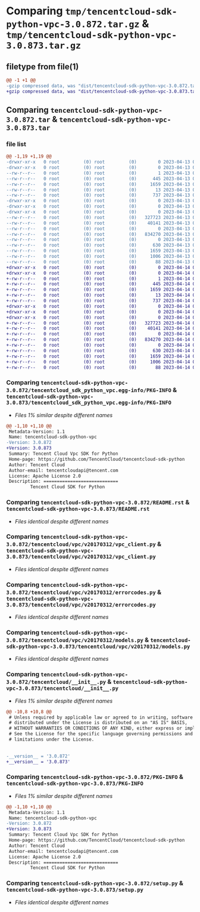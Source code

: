 # Comparing `tmp/tencentcloud-sdk-python-vpc-3.0.872.tar.gz` & `tmp/tencentcloud-sdk-python-vpc-3.0.873.tar.gz`

## filetype from file(1)

```diff
@@ -1 +1 @@
-gzip compressed data, was "dist/tencentcloud-sdk-python-vpc-3.0.872.tar", last modified: Thu Apr 13 01:08:51 2023, max compression
+gzip compressed data, was "dist/tencentcloud-sdk-python-vpc-3.0.873.tar", last modified: Fri Apr 14 01:02:13 2023, max compression
```

## Comparing `tencentcloud-sdk-python-vpc-3.0.872.tar` & `tencentcloud-sdk-python-vpc-3.0.873.tar`

### file list

```diff
@@ -1,19 +1,19 @@
-drwxr-xr-x   0 root         (0) root         (0)        0 2023-04-13 01:08:51.000000 tencentcloud-sdk-python-vpc-3.0.872/
-drwxr-xr-x   0 root         (0) root         (0)        0 2023-04-13 01:08:51.000000 tencentcloud-sdk-python-vpc-3.0.872/tencentcloud_sdk_python_vpc.egg-info/
--rw-r--r--   0 root         (0) root         (0)        1 2023-04-13 01:08:51.000000 tencentcloud-sdk-python-vpc-3.0.872/tencentcloud_sdk_python_vpc.egg-info/dependency_links.txt
--rw-r--r--   0 root         (0) root         (0)      445 2023-04-13 01:08:51.000000 tencentcloud-sdk-python-vpc-3.0.872/tencentcloud_sdk_python_vpc.egg-info/SOURCES.txt
--rw-r--r--   0 root         (0) root         (0)     1659 2023-04-13 01:08:51.000000 tencentcloud-sdk-python-vpc-3.0.872/tencentcloud_sdk_python_vpc.egg-info/PKG-INFO
--rw-r--r--   0 root         (0) root         (0)       13 2023-04-13 01:08:51.000000 tencentcloud-sdk-python-vpc-3.0.872/tencentcloud_sdk_python_vpc.egg-info/top_level.txt
--rw-r--r--   0 root         (0) root         (0)      737 2023-04-13 01:08:51.000000 tencentcloud-sdk-python-vpc-3.0.872/README.rst
-drwxr-xr-x   0 root         (0) root         (0)        0 2023-04-13 01:08:51.000000 tencentcloud-sdk-python-vpc-3.0.872/tencentcloud/
-drwxr-xr-x   0 root         (0) root         (0)        0 2023-04-13 01:08:51.000000 tencentcloud-sdk-python-vpc-3.0.872/tencentcloud/vpc/
-drwxr-xr-x   0 root         (0) root         (0)        0 2023-04-13 01:08:51.000000 tencentcloud-sdk-python-vpc-3.0.872/tencentcloud/vpc/v20170312/
--rw-r--r--   0 root         (0) root         (0)   327723 2023-04-13 01:08:51.000000 tencentcloud-sdk-python-vpc-3.0.872/tencentcloud/vpc/v20170312/vpc_client.py
--rw-r--r--   0 root         (0) root         (0)    40141 2023-04-13 01:08:51.000000 tencentcloud-sdk-python-vpc-3.0.872/tencentcloud/vpc/v20170312/errorcodes.py
--rw-r--r--   0 root         (0) root         (0)        0 2023-04-13 01:08:51.000000 tencentcloud-sdk-python-vpc-3.0.872/tencentcloud/vpc/v20170312/__init__.py
--rw-r--r--   0 root         (0) root         (0)   834270 2023-04-13 01:08:51.000000 tencentcloud-sdk-python-vpc-3.0.872/tencentcloud/vpc/v20170312/models.py
--rw-r--r--   0 root         (0) root         (0)        0 2023-04-13 01:08:51.000000 tencentcloud-sdk-python-vpc-3.0.872/tencentcloud/vpc/__init__.py
--rw-r--r--   0 root         (0) root         (0)      630 2023-04-13 01:08:51.000000 tencentcloud-sdk-python-vpc-3.0.872/tencentcloud/__init__.py
--rw-r--r--   0 root         (0) root         (0)     1659 2023-04-13 01:08:51.000000 tencentcloud-sdk-python-vpc-3.0.872/PKG-INFO
--rw-r--r--   0 root         (0) root         (0)     1006 2023-04-13 01:08:51.000000 tencentcloud-sdk-python-vpc-3.0.872/setup.py
--rw-r--r--   0 root         (0) root         (0)       88 2023-04-13 01:08:51.000000 tencentcloud-sdk-python-vpc-3.0.872/setup.cfg
+drwxr-xr-x   0 root         (0) root         (0)        0 2023-04-14 01:02:13.000000 tencentcloud-sdk-python-vpc-3.0.873/
+drwxr-xr-x   0 root         (0) root         (0)        0 2023-04-14 01:02:13.000000 tencentcloud-sdk-python-vpc-3.0.873/tencentcloud_sdk_python_vpc.egg-info/
+-rw-r--r--   0 root         (0) root         (0)        1 2023-04-14 01:02:13.000000 tencentcloud-sdk-python-vpc-3.0.873/tencentcloud_sdk_python_vpc.egg-info/dependency_links.txt
+-rw-r--r--   0 root         (0) root         (0)      445 2023-04-14 01:02:13.000000 tencentcloud-sdk-python-vpc-3.0.873/tencentcloud_sdk_python_vpc.egg-info/SOURCES.txt
+-rw-r--r--   0 root         (0) root         (0)     1659 2023-04-14 01:02:13.000000 tencentcloud-sdk-python-vpc-3.0.873/tencentcloud_sdk_python_vpc.egg-info/PKG-INFO
+-rw-r--r--   0 root         (0) root         (0)       13 2023-04-14 01:02:13.000000 tencentcloud-sdk-python-vpc-3.0.873/tencentcloud_sdk_python_vpc.egg-info/top_level.txt
+-rw-r--r--   0 root         (0) root         (0)      737 2023-04-14 01:02:13.000000 tencentcloud-sdk-python-vpc-3.0.873/README.rst
+drwxr-xr-x   0 root         (0) root         (0)        0 2023-04-14 01:02:13.000000 tencentcloud-sdk-python-vpc-3.0.873/tencentcloud/
+drwxr-xr-x   0 root         (0) root         (0)        0 2023-04-14 01:02:13.000000 tencentcloud-sdk-python-vpc-3.0.873/tencentcloud/vpc/
+drwxr-xr-x   0 root         (0) root         (0)        0 2023-04-14 01:02:13.000000 tencentcloud-sdk-python-vpc-3.0.873/tencentcloud/vpc/v20170312/
+-rw-r--r--   0 root         (0) root         (0)   327723 2023-04-14 01:02:13.000000 tencentcloud-sdk-python-vpc-3.0.873/tencentcloud/vpc/v20170312/vpc_client.py
+-rw-r--r--   0 root         (0) root         (0)    40141 2023-04-14 01:02:13.000000 tencentcloud-sdk-python-vpc-3.0.873/tencentcloud/vpc/v20170312/errorcodes.py
+-rw-r--r--   0 root         (0) root         (0)        0 2023-04-14 01:02:13.000000 tencentcloud-sdk-python-vpc-3.0.873/tencentcloud/vpc/v20170312/__init__.py
+-rw-r--r--   0 root         (0) root         (0)   834270 2023-04-14 01:02:13.000000 tencentcloud-sdk-python-vpc-3.0.873/tencentcloud/vpc/v20170312/models.py
+-rw-r--r--   0 root         (0) root         (0)        0 2023-04-14 01:02:13.000000 tencentcloud-sdk-python-vpc-3.0.873/tencentcloud/vpc/__init__.py
+-rw-r--r--   0 root         (0) root         (0)      630 2023-04-14 01:02:13.000000 tencentcloud-sdk-python-vpc-3.0.873/tencentcloud/__init__.py
+-rw-r--r--   0 root         (0) root         (0)     1659 2023-04-14 01:02:13.000000 tencentcloud-sdk-python-vpc-3.0.873/PKG-INFO
+-rw-r--r--   0 root         (0) root         (0)     1006 2023-04-14 01:02:13.000000 tencentcloud-sdk-python-vpc-3.0.873/setup.py
+-rw-r--r--   0 root         (0) root         (0)       88 2023-04-14 01:02:13.000000 tencentcloud-sdk-python-vpc-3.0.873/setup.cfg
```

### Comparing `tencentcloud-sdk-python-vpc-3.0.872/tencentcloud_sdk_python_vpc.egg-info/PKG-INFO` & `tencentcloud-sdk-python-vpc-3.0.873/tencentcloud_sdk_python_vpc.egg-info/PKG-INFO`

 * *Files 1% similar despite different names*

```diff
@@ -1,10 +1,10 @@
 Metadata-Version: 1.1
 Name: tencentcloud-sdk-python-vpc
-Version: 3.0.872
+Version: 3.0.873
 Summary: Tencent Cloud Vpc SDK for Python
 Home-page: https://github.com/TencentCloud/tencentcloud-sdk-python
 Author: Tencent Cloud
 Author-email: tencentcloudapi@tencent.com
 License: Apache License 2.0
 Description: ============================
         Tencent Cloud SDK for Python
```

### Comparing `tencentcloud-sdk-python-vpc-3.0.872/README.rst` & `tencentcloud-sdk-python-vpc-3.0.873/README.rst`

 * *Files identical despite different names*

### Comparing `tencentcloud-sdk-python-vpc-3.0.872/tencentcloud/vpc/v20170312/vpc_client.py` & `tencentcloud-sdk-python-vpc-3.0.873/tencentcloud/vpc/v20170312/vpc_client.py`

 * *Files identical despite different names*

### Comparing `tencentcloud-sdk-python-vpc-3.0.872/tencentcloud/vpc/v20170312/errorcodes.py` & `tencentcloud-sdk-python-vpc-3.0.873/tencentcloud/vpc/v20170312/errorcodes.py`

 * *Files identical despite different names*

### Comparing `tencentcloud-sdk-python-vpc-3.0.872/tencentcloud/vpc/v20170312/models.py` & `tencentcloud-sdk-python-vpc-3.0.873/tencentcloud/vpc/v20170312/models.py`

 * *Files identical despite different names*

### Comparing `tencentcloud-sdk-python-vpc-3.0.872/tencentcloud/__init__.py` & `tencentcloud-sdk-python-vpc-3.0.873/tencentcloud/__init__.py`

 * *Files 1% similar despite different names*

```diff
@@ -10,8 +10,8 @@
 # Unless required by applicable law or agreed to in writing, software
 # distributed under the License is distributed on an "AS IS" BASIS,
 # WITHOUT WARRANTIES OR CONDITIONS OF ANY KIND, either express or implied.
 # See the License for the specific language governing permissions and
 # limitations under the License.
 
 
-__version__ = '3.0.872'
+__version__ = '3.0.873'
```

### Comparing `tencentcloud-sdk-python-vpc-3.0.872/PKG-INFO` & `tencentcloud-sdk-python-vpc-3.0.873/PKG-INFO`

 * *Files 1% similar despite different names*

```diff
@@ -1,10 +1,10 @@
 Metadata-Version: 1.1
 Name: tencentcloud-sdk-python-vpc
-Version: 3.0.872
+Version: 3.0.873
 Summary: Tencent Cloud Vpc SDK for Python
 Home-page: https://github.com/TencentCloud/tencentcloud-sdk-python
 Author: Tencent Cloud
 Author-email: tencentcloudapi@tencent.com
 License: Apache License 2.0
 Description: ============================
         Tencent Cloud SDK for Python
```

### Comparing `tencentcloud-sdk-python-vpc-3.0.872/setup.py` & `tencentcloud-sdk-python-vpc-3.0.873/setup.py`

 * *Files identical despite different names*

